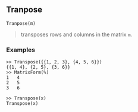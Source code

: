 ## Tranpose

``` 
Tranpose(m)
``` 

> transposes rows and columns in the matrix `m`.

### Examples
``` 
>> Transpose({{1, 2, 3}, {4, 5, 6}})
{{1, 4}, {2, 5}, {3, 6}}
>> MatrixForm(%)
1   4
2   5
3   6
 
>> Transpose(x)
Transpose(x)
``` 